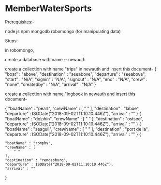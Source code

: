 # MemberWaterSports

Prerequisites:- 

node js
npm
mongodb
robomongo (for manipulating data)

Steps:


in robomongo,

create a database with name :- newauth

create a collection with name "trips" in newauth and insert this document- 
{
    "boat" : "above",
    "destination" : "seeabove",
    "departure" : "seeabove",
    "start" : "N/A",
    "signin" : "N/A",
    "signout" : "N/A",
    "end" : "N/A",
    "crew" : "none",
    "createdby" : "N/A",
    "arrival" : "N/A"
}

create a collection with name "logbook in newauth and insert this document-

{
    "boatName" : "pearl",
    "crewName" : [ 
        " "
    ],
    "destination" : "laboe",
    "departure" : ISODate("2018-09-02T11:10:10.446Z"),
    "arrival" : ""
}
{
    "boatName" : "dolphin",
    "crewName" : [ 
        " "
    ],
    "destination" : "ostsee",
    "departure" : ISODate("2018-09-02T11:10:10.446Z"),
    "arrival" : ""
}
{
    "boatName" : "seagull",
    "crewName" : [ 
        " "
    ],
    "destination" : "port de la",
    "departure" : ISODate("2018-09-02T11:10:10.446Z"),
    "arrival" : ""
}
{
   
    "boatName" : "romphy",
    "crewName" : [ 
        " "
    ],
    "destination" : "rendesburg",
    "departure" : ISODate("2018-09-02T11:10:10.446Z"),
    "arrival" : ""
}
